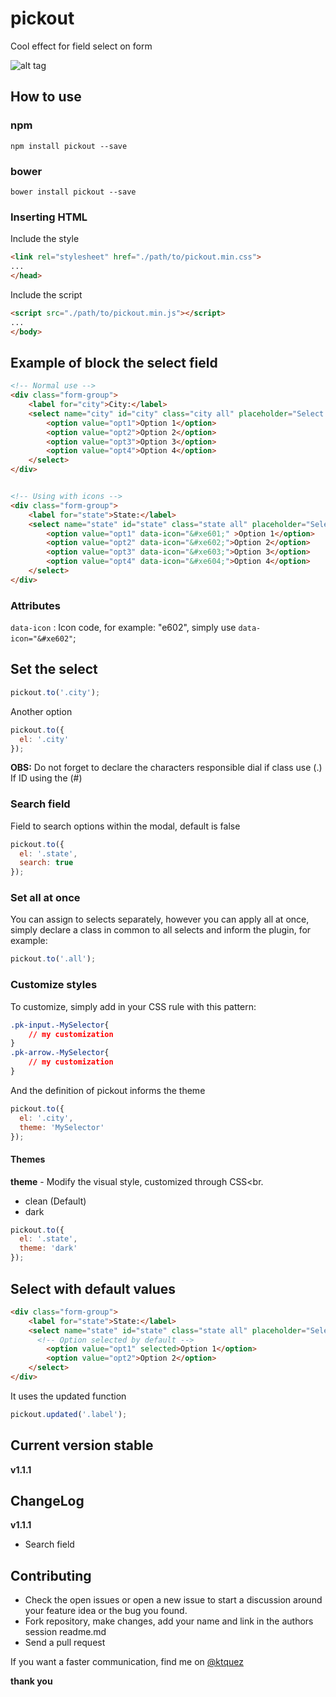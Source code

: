# pickout
Cool effect for field select on form

![alt tag](https://cloud.githubusercontent.com/assets/8084606/14072318/97c66458-f495-11e5-9900-9e83734334ff.gif)

## How to use 
### npm

```shell
npm install pickout --save
```

### bower

```shell
bower install pickout --save
```

### Inserting HTML
Include the style

```html
<link rel="stylesheet" href="./path/to/pickout.min.css">
...
</head>
```

Include the script

```html
<script src="./path/to/pickout.min.js"></script>
...
</body>
```

## Example of block the select field

```html
<!-- Normal use -->
<div class="form-group">
	<label for="city">City:</label>
	<select name="city" id="city" class="city all" placeholder="Select to option">
		<option value="opt1">Option 1</option>
		<option value="opt2">Option 2</option>
		<option value="opt3">Option 3</option>
		<option value="opt4">Option 4</option>
	</select>		
</div>


<!-- Using with icons -->
<div class="form-group">
	<label for="state">State:</label>
	<select name="state" id="state" class="state all" placeholder="Select to option">
		<option value="opt1" data-icon="&#xe601;" >Option 1</option>
		<option value="opt2" data-icon="&#xe602;">Option 2</option>
		<option value="opt3" data-icon="&#xe603;">Option 3</option>
		<option value="opt4" data-icon="&#xe604;">Option 4</option>
	</select>		
</div>
```

### Attributes
`` data-icon `` : Icon code, for example: "e602", simply use ``data-icon="&#xe602"``;

## Set the select

```js
pickout.to('.city');
```

Another option

```js
pickout.to({
  el: '.city'
});
```

**OBS:** Do not forget to declare the characters responsible dial if class use (.) If ID using the (#)

### Search field 
Field to search options within the modal, default is false
```js
pickout.to({
  el: '.state',
  search: true
});
```

### Set all at once
You can assign to selects separately, however you can apply all at once, simply declare a class in common to all selects and inform the plugin, for example:

```js
pickout.to('.all');
```

### Customize styles
To customize, simply add in your CSS rule with this pattern:<br>

```css
.pk-input.-MySelector{
	// my customization	
}
.pk-arrow.-MySelector{
	// my customization	
}
```

And the definition of pickout informs the theme

```js
pickout.to({
  el: '.city',
  theme: 'MySelector'
});
```

#### Themes
**theme** - Modify the visual style, customized through CSS<br.
- clean (Default) <br>
- dark 

```js
pickout.to({
  el: '.state',
  theme: 'dark'
});
```

## Select with default values

```html
<div class="form-group">
	<label for="state">State:</label>
	<select name="state" id="state" class="state all" placeholder="Select to option">
	  <!-- Option selected by default -->
		<option value="opt1" selected>Option 1</option>
		<option value="opt2">Option 2</option>
	</select>		
</div>
```

It uses the updated function

```js
pickout.updated('.label');
```

## Current version stable
**v1.1.1**

## ChangeLog
**v1.1.1** 
- Search field

## Contributing
- Check the open issues or open a new issue to start a discussion around your feature idea or the bug you found.
- Fork repository, make changes, add your name and link in the authors session readme.md
- Send a pull request

If you want a faster communication, find me on [@ktquez](https://twitter.com/ktquez)

**thank you**
